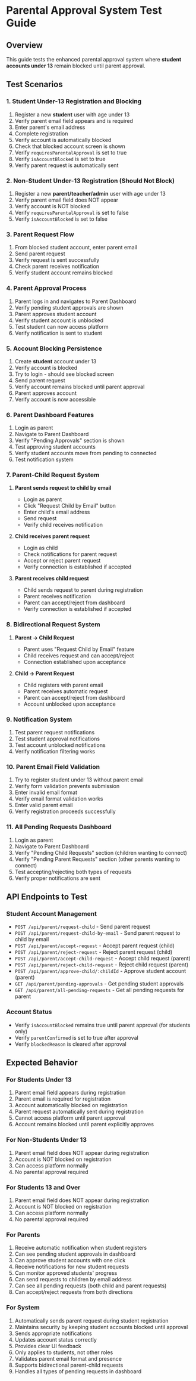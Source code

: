 # Parental Approval System Test Guide

## Overview
This guide tests the enhanced parental approval system where **student accounts under 13** remain blocked until parent approval.

## Test Scenarios

### 1. Student Under-13 Registration and Blocking
1. Register a new **student** user with age under 13
2. Verify parent email field appears and is required
3. Enter parent's email address
4. Complete registration
5. Verify account is automatically blocked
6. Check that blocked account screen is shown
7. Verify `requiresParentalApproval` is set to true
8. Verify `isAccountBlocked` is set to true
9. Verify parent request is automatically sent

### 2. Non-Student Under-13 Registration (Should Not Block)
1. Register a new **parent/teacher/admin** user with age under 13
2. Verify parent email field does NOT appear
3. Verify account is NOT blocked
4. Verify `requiresParentalApproval` is set to false
5. Verify `isAccountBlocked` is set to false

### 3. Parent Request Flow
1. From blocked student account, enter parent email
2. Send parent request
3. Verify request is sent successfully
4. Check parent receives notification
5. Verify student account remains blocked

### 4. Parent Approval Process
1. Parent logs in and navigates to Parent Dashboard
2. Verify pending student approvals are shown
3. Parent approves student account
4. Verify student account is unblocked
5. Test student can now access platform
6. Verify notification is sent to student

### 5. Account Blocking Persistence
1. Create **student** account under 13
2. Verify account is blocked
3. Try to login - should see blocked screen
4. Send parent request
5. Verify account remains blocked until parent approval
6. Parent approves account
7. Verify account is now accessible

### 6. Parent Dashboard Features
1. Login as parent
2. Navigate to Parent Dashboard
3. Verify "Pending Approvals" section is shown
4. Test approving student accounts
5. Verify student accounts move from pending to connected
6. Test notification system

### 7. Parent-Child Request System
1. **Parent sends request to child by email**
   - Login as parent
   - Click "Request Child by Email" button
   - Enter child's email address
   - Send request
   - Verify child receives notification

2. **Child receives parent request**
   - Login as child
   - Check notifications for parent request
   - Accept or reject parent request
   - Verify connection is established if accepted

3. **Parent receives child request**
   - Child sends request to parent during registration
   - Parent receives notification
   - Parent can accept/reject from dashboard
   - Verify connection is established if accepted

### 8. Bidirectional Request System
1. **Parent → Child Request**
   - Parent uses "Request Child by Email" feature
   - Child receives request and can accept/reject
   - Connection established upon acceptance

2. **Child → Parent Request**
   - Child registers with parent email
   - Parent receives automatic request
   - Parent can accept/reject from dashboard
   - Account unblocked upon acceptance

### 9. Notification System
1. Test parent request notifications
2. Test student approval notifications
3. Test account unblocked notifications
4. Verify notification filtering works

### 10. Parent Email Field Validation
1. Try to register student under 13 without parent email
2. Verify form validation prevents submission
3. Enter invalid email format
4. Verify email format validation works
5. Enter valid parent email
6. Verify registration proceeds successfully

### 11. All Pending Requests Dashboard
1. Login as parent
2. Navigate to Parent Dashboard
3. Verify "Pending Child Requests" section (children wanting to connect)
4. Verify "Pending Parent Requests" section (other parents wanting to connect)
5. Test accepting/rejecting both types of requests
6. Verify proper notifications are sent

## API Endpoints to Test

### Student Account Management
- `POST /api/parent/request-child` - Send parent request
- `POST /api/parent/request-child-by-email` - Send parent request to child by email
- `POST /api/parent/accept-request` - Accept parent request (child)
- `POST /api/parent/reject-request` - Reject parent request (child)
- `POST /api/parent/accept-child-request` - Accept child request (parent)
- `POST /api/parent/reject-child-request` - Reject child request (parent)
- `POST /api/parent/approve-child/:childId` - Approve student account (parent)
- `GET /api/parent/pending-approvals` - Get pending student approvals
- `GET /api/parent/all-pending-requests` - Get all pending requests for parent

### Account Status
- Verify `isAccountBlocked` remains true until parent approval (for students only)
- Verify `parentConfirmed` is set to true after approval
- Verify `blockedReason` is cleared after approval

## Expected Behavior

### For Students Under 13
1. Parent email field appears during registration
2. Parent email is required for registration
3. Account automatically blocked on registration
4. Parent request automatically sent during registration
5. Cannot access platform until parent approval
6. Account remains blocked until parent explicitly approves

### For Non-Students Under 13
1. Parent email field does NOT appear during registration
2. Account is NOT blocked on registration
3. Can access platform normally
4. No parental approval required

### For Students 13 and Over
1. Parent email field does NOT appear during registration
2. Account is NOT blocked on registration
3. Can access platform normally
4. No parental approval required

### For Parents
1. Receive automatic notification when student registers
2. Can see pending student approvals in dashboard
3. Can approve student accounts with one click
4. Receive notifications for new student requests
5. Can monitor approved students' progress
6. Can send requests to children by email address
7. Can see all pending requests (both child and parent requests)
8. Can accept/reject requests from both directions

### For System
1. Automatically sends parent request during student registration
2. Maintains security by keeping student accounts blocked until approval
3. Sends appropriate notifications
4. Updates account status correctly
5. Provides clear UI feedback
6. Only applies to students, not other roles
7. Validates parent email format and presence
8. Supports bidirectional parent-child requests
9. Handles all types of pending requests in dashboard 